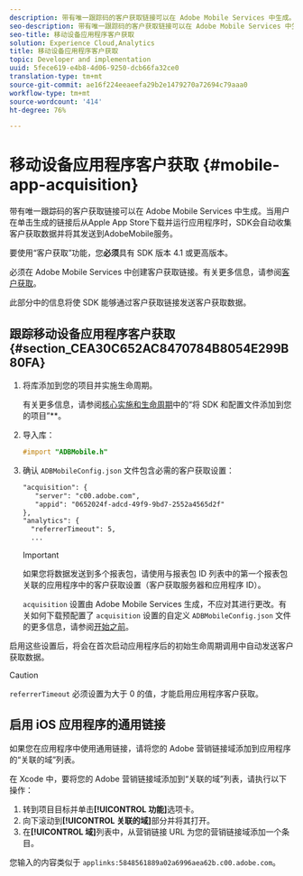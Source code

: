 ```yaml
---
description: 带有唯一跟踪码的客户获取链接可以在 Adobe Mobile Services 中生成。当用户在单击生成的链接后从Apple App Store下载并运行应用程序时，SDK会自动收集客户获取数据并将其发送到AdobeMobile服务。
seo-description: 带有唯一跟踪码的客户获取链接可以在 Adobe Mobile Services 中生成。当用户在单击生成的链接后从Apple App Store下载并运行应用程序时，SDK会自动收集客户获取数据并将其发送到AdobeMobile服务。
seo-title: 移动设备应用程序客户获取
solution: Experience Cloud,Analytics
title: 移动设备应用程序客户获取
topic: Developer and implementation
uuid: 5fece619-e4b8-4d06-9250-dcb66fa32ce0
translation-type: tm+mt
source-git-commit: ae16f224eeaeefa29b2e1479270a72694c79aaa0
workflow-type: tm+mt
source-wordcount: '414'
ht-degree: 76%

---
```



# 移动设备应用程序客户获取 {#mobile-app-acquisition}

带有唯一跟踪码的客户获取链接可以在 Adobe Mobile Services 中生成。当用户在单击生成的链接后从Apple App Store下载并运行应用程序时，SDK会自动收集客户获取数据并将其发送到AdobeMobile服务。

要使用“客户获取”功能，您&#x200B;**必须**&#x200B;具有 SDK 版本 4.1 或更高版本。

必须在 Adobe Mobile Services 中创建客户获取链接。有关更多信息，请参阅[客户获取](/help/using/acquisition-main/acquisition-main.md)。

此部分中的信息将使 SDK 能够通过客户获取链接发送客户获取数据。

## 跟踪移动设备应用程序客户获取 {#section_CEA30C652AC8470784B8054E299B80FA}

1. 将库添加到您的项目并实施生命周期。

   有关更多信息，请参阅[核心实施和生命周期](/help/ios/getting-started/dev-qs.md)中的“将 SDK 和配置文件添加到您的项目”**。
1. 导入库：

   ```objective-c
   #import "ADBMobile.h"
   ```

1. 确认 `ADBMobileConfig.json` 文件包含必需的客户获取设置：

   ```xml
   "acquisition": { 
      "server": "c00.adobe.com", 
      "appid": "0652024f-adcd-49f9-9bd7-2552a4565d2f" 
   }, 
   "analytics": { 
     "referrerTimeout": 5, 
     ...
   ```

   >[!IMPORTANT]
   >
   >如果您将数据发送到多个报表包，请使用与报表包 ID 列表中的第一个报表包关联的应用程序中的客户获取设置（客户获取服务器和应用程序 ID）。

   `acquisition` 设置由 Adobe Mobile Services 生成，不应对其进行更改。有关如何下载预配置了 `acquisition` 设置的自定义 `ADBMobileConfig.json` 文件的更多信息，请参阅[开始之前](/help/ios/getting-started/requirements.md)。

启用这些设置后，将会在首次启动应用程序后的初始生命周期调用中自动发送客户获取数据。

>[!CAUTION]
>
>`referrerTimeout` 必须设置为大于 0 的值，才能启用应用程序客户获取。

## 启用 iOS 应用程序的通用链接

如果您在应用程序中使用通用链接，请将您的 Adobe 营销链接域添加到应用程序的“关联的域”列表。

在 Xcode 中，要将您的 Adobe 营销链接域添加到“关联的域”列表，请执行以下操作：

1. 转到项目目标并单击&#x200B;**[!UICONTROL 功能]**&#x200B;选项卡。
2. 向下滚动到&#x200B;**[!UICONTROL 关联的域]**&#x200B;部分并将其打开。
3. 在&#x200B;**[!UICONTROL 域]**&#x200B;列表中，从营销链接 URL 为您的营销链接域添加一个条目。

您输入的内容类似于 `applinks:5848561889a02a6996aea62b.c00.adobe.com`。